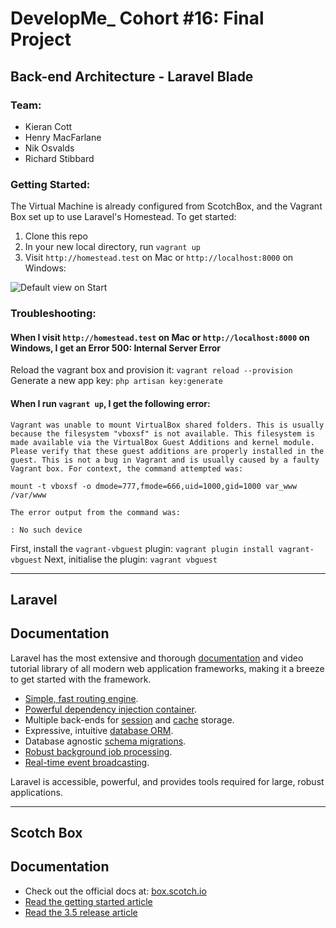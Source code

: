 # DevelopMe_ Cohort #16: Final Project
## Back-end Architecture - Laravel Blade

### Team:
- Kieran Cott
- Henry MacFarlane
- Nik Osvalds
- Richard Stibbard

### Getting Started:

The Virtual Machine is already configured from ScotchBox, and the Vagrant Box set up to use Laravel's Homestead. To get started:

1. Clone this repo
2. In your new local directory, run `vagrant up`
3. Visit `http://homestead.test` on Mac or `http://localhost:8000` on Windows:

![Default view on Start](https://imgur.com/v6YqxSl.jpg?)

### Troubleshooting:

#### When I visit `http://homestead.test` on Mac or `http://localhost:8000` on Windows, I get an Error 500: Internal Server Error
Reload the vagrant box and provision it:
`vagrant reload --provision`
Generate a new app key:
`php artisan key:generate`

#### When I run `vagrant up`, I get the following error:
```
Vagrant was unable to mount VirtualBox shared folders. This is usually
because the filesystem "vboxsf" is not available. This filesystem is
made available via the VirtualBox Guest Additions and kernel module.
Please verify that these guest additions are properly installed in the
guest. This is not a bug in Vagrant and is usually caused by a faulty
Vagrant box. For context, the command attempted was:

mount -t vboxsf -o dmode=777,fmode=666,uid=1000,gid=1000 var_www /var/www

The error output from the command was:

: No such device
```
First, install the `vagrant-vbguest` plugin:
`vagrant plugin install vagrant-vbguest`
Next, initialise the plugin:
`vagrant vbguest`

---

## Laravel

## Documentation

Laravel has the most extensive and thorough [documentation](https://laravel.com/docs) and video tutorial library of all modern web application frameworks, making it a breeze to get started with the framework.

- [Simple, fast routing engine](https://laravel.com/docs/routing).
- [Powerful dependency injection container](https://laravel.com/docs/container).
- Multiple back-ends for [session](https://laravel.com/docs/session) and [cache](https://laravel.com/docs/cache) storage.
- Expressive, intuitive [database ORM](https://laravel.com/docs/eloquent).
- Database agnostic [schema migrations](https://laravel.com/docs/migrations).
- [Robust background job processing](https://laravel.com/docs/queues).
- [Real-time event broadcasting](https://laravel.com/docs/broadcasting).

Laravel is accessible, powerful, and provides tools required for large, robust applications.

---

## Scotch Box

## Documentation

* Check out the official docs at: [box.scotch.io](https://box.scotch.io)
* [Read the getting started article](https://scotch.io/bar-talk/introducing-scotch-box-a-vagrant-lamp-stack-that-just-works)
* [Read the 3.5 release article](https://scotch.io/bar-talk/announcing-scotch-box-v35-and-scotch-box-pro-v15-the-big-switcheroo)

